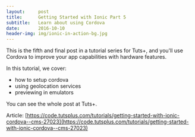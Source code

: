 ```yaml
---
layout:     post
title:      Getting Started with Ionic Part 5
subtitle:   Learn about using Cordova
date:       2016-10-10
header-img: img/ionic-in-action-bg.jpg
---
```


This is the fifth and final post in a tutorial series for Tuts+, and you'll use Cordova to improve your app capabilities with hardware features.

In this tutorial, we cover:

* how to setup cordova
* using geolocation services
* previewing in emulators

You can see the whole post at Tuts+.

Article: [https://code.tutsplus.com/tutorials/getting-started-with-ionic-cordova--cms-27023](https://code.tutsplus.com/tutorials/getting-started-with-ionic-cordova--cms-27023)
